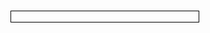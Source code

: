<object data="https://drive.google.com/uc?export=view&id=1PiKh3uo4kAvOZGiOt18R-sWLOcN1d0xQ" type="application/pdf" width="700" height="800" style="border:1px solid black;">
    <embed src="https://drive.google.com/uc?export=view&id=1PiKh3uo4kAvOZGiOt18R-sWLOcN1d0xQ">
</object>


